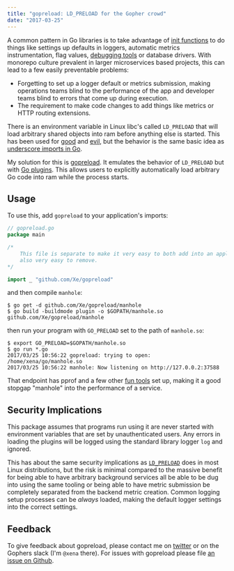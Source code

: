 ```yaml
---
title: "gopreload: LD_PRELOAD for the Gopher crowd"
date: "2017-03-25"
---
```


A common pattern in Go libraries is to take advantage of [init functions][initf]
to do things like settings up defaults in loggers, automatic metrics instrumentation,
flag values, [debugging tools][manhole] or database drivers. With monorepo culture
prevalent in larger microservices based projects, this can lead to a few easily
preventable problems:

- Forgetting to set up a logger default or metrics submission, making operations
  teams blind to the performance of the app and developer teams blind to errors
  that come up during execution.
- The requirement to make code changes to add things like metrics or HTTP routing
  extensions.

There is an environment variable in Linux libc's called `LD_PRELOAD` that will
load arbitrary shared objects into ram before anything else is started. This
has been used for [good][good-ld-preload] and [evil][evil-ld-preload], but the
behavior is the same basic idea as [underscore imports in Go][underscore-import].

My solution for this is [gopreload][gopreload]. It emulates the behavior of
`LD_PRELOAD` but with [Go plugins][go-plugins]. This allows users to explicitly
automatically load arbitrary Go code into ram while the process starts.

## Usage

To use this, add `gopreload` to your application's imports:

```go
// gopreload.go
package main

/*
    This file is separate to make it very easy to both add into an application, but
    also very easy to remove.
*/

import _ "github.com/Xe/gopreload"
```

and then compile `manhole`:

```console
$ go get -d github.com/Xe/gopreload/manhole
$ go build -buildmode plugin -o $GOPATH/manhole.so github.com/Xe/gopreload/manhole
```

then run your program with `GO_PRELOAD` set to the path of `manhole.so`:

```console
$ export GO_PRELOAD=$GOPATH/manhole.so
$ go run *.go
2017/03/25 10:56:22 gopreload: trying to open: /home/xena/go/manhole.so
2017/03/25 10:56:22 manhole: Now listening on http://127.0.0.2:37588
```

That endpoint has pprof and a few other [fun tools][manhole-tools] set up, making
it a good stopgap "manhole" into the performance of a service.

## Security Implications

This package assumes that programs run using it are never started with environment
variables that are set by unauthenticated users. Any errors in loading the plugins
will be logged using the standard library logger `log` and ignored.

This has about the same security implications as [`LD_PRELOAD`][ld-preload] does in most
Linux distributions, but the risk is minimal compared to the massive benefit for
being able to have arbitrary background services all be able to be dug into using
the same tooling or being able to have metric submission be completely separated
from the backend metric creation. Common logging setup processes can be _always_
loaded, making the default logger settings into the correct settings.

## Feedback

To give feedback about gopreload, please contact me on [twitter][twitter-addr] or
on the Gophers slack (I'm `@xena` there). For issues with gopreload please file
[an issue on Github][gopreload-issues].

[initf]: https://go.dev/doc/effective_go#init
[manhole]: https://github.com/Xe/gopreload/tree/master/manhole
[good-ld-preload]: http://www.logix.cz/michal/devel/faketime/
[evil-ld-preload]: https://rafalcieslak.wordpress.com/2013/04/02/dynamic-linker-tricks-using-ld_preload-to-cheat-inject-features-and-investigate-programs/
[underscore-import]: https://go.dev/doc/effective_go#blank
[gopreload]: https://github.com/Xe/gopreload
[go-plugins]: https://pkg.go.dev/plugin
[manhole-tools]: https://github.com/Xe/gopreload/blob/master/manhole/server.go
[ld-preload]: https://rafalcieslak.wordpress.com/2013/04/02/dynamic-linker-tricks-using-ld_preload-to-cheat-inject-features-and-investigate-programs/
[twitter-addr]: https://twitter.com/theprincessxena
[gopreload-issues]: https://github.com/Xe/gopreload/issues/new
